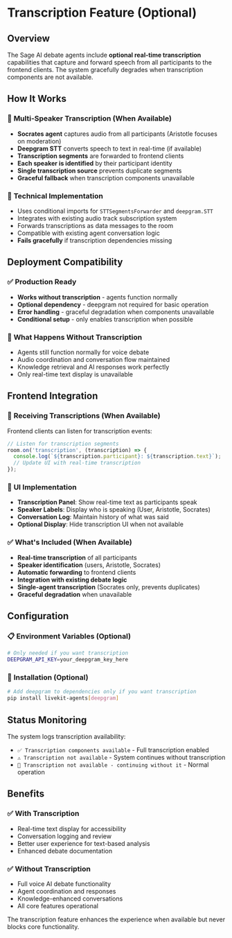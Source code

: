 # Transcription Feature (Optional)

## Overview

The Sage AI debate agents include **optional real-time transcription** capabilities that capture and forward speech from all participants to the frontend clients. The system gracefully degrades when transcription components are not available.

## How It Works

### 🎯 **Multi-Speaker Transcription (When Available)**
- **Socrates agent** captures audio from all participants (Aristotle focuses on moderation)
- **Deepgram STT** converts speech to text in real-time (if available)
- **Transcription segments** are forwarded to frontend clients
- **Each speaker is identified** by their participant identity
- **Single transcription source** prevents duplicate segments
- **Graceful fallback** when transcription components unavailable

### 🔧 **Technical Implementation**
- Uses conditional imports for `STTSegmentsForwarder` and `deepgram.STT`
- Integrates with existing audio track subscription system
- Forwards transcriptions as data messages to the room
- Compatible with existing agent conversation logic
- **Fails gracefully** if transcription dependencies missing

## Deployment Compatibility

### ✅ **Production Ready**
- **Works without transcription** - agents function normally
- **Optional dependency** - deepgram not required for basic operation
- **Error handling** - graceful degradation when components unavailable
- **Conditional setup** - only enables transcription when possible

### 🚫 **What Happens Without Transcription**
- Agents still function normally for voice debate
- Audio coordination and conversation flow maintained
- Knowledge retrieval and AI responses work perfectly
- Only real-time text display is unavailable

## Frontend Integration

### 📡 **Receiving Transcriptions (When Available)**
Frontend clients can listen for transcription events:

```typescript
// Listen for transcription segments
room.on('transcription', (transcription) => {
  console.log(`${transcription.participant}: ${transcription.text}`);
  // Update UI with real-time transcription
});
```

### 🎨 **UI Implementation**
- **Transcription Panel**: Show real-time text as participants speak
- **Speaker Labels**: Display who is speaking (User, Aristotle, Socrates)
- **Conversation Log**: Maintain history of what was said
- **Optional Display**: Hide transcription UI when not available

### ✅ **What's Included (When Available)**
- **Real-time transcription** of all participants
- **Speaker identification** (users, Aristotle, Socrates)
- **Automatic forwarding** to frontend clients
- **Integration with existing debate logic**
- **Single-agent transcription** (Socrates only, prevents duplicates)
- **Graceful degradation** when unavailable

## Configuration

### 📋 **Environment Variables (Optional)**
```bash
# Only needed if you want transcription
DEEPGRAM_API_KEY=your_deepgram_key_here
```

### 🔧 **Installation (Optional)**
```bash
# Add deepgram to dependencies only if you want transcription
pip install livekit-agents[deepgram]
```

## Status Monitoring

The system logs transcription availability:
- `✅ Transcription components available` - Full transcription enabled
- `⚠️ Transcription not available` - System continues without transcription
- `📝 Transcription not available - continuing without it` - Normal operation

## Benefits

### ✅ **With Transcription**
- Real-time text display for accessibility
- Conversation logging and review
- Better user experience for text-based analysis
- Enhanced debate documentation

### ✅ **Without Transcription**
- Full voice AI debate functionality
- Agent coordination and responses
- Knowledge-enhanced conversations
- All core features operational

The transcription feature enhances the experience when available but never blocks core functionality. 